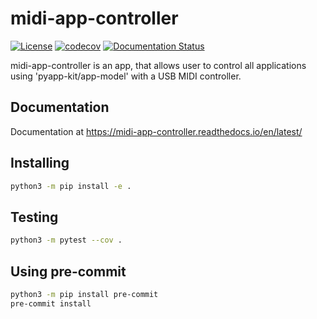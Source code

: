 # midi-app-controller

[![License](https://img.shields.io/badge/License-BSD_3--Clause-blue.svg)](https://opensource.org/licenses/BSD-3-Clause)
[![codecov](https://codecov.io/gh/midi-app-controller/midi-app-controller/graph/badge.svg?token=YALMD0PQ80)](https://codecov.io/gh/midi-app-controller/midi-app-controller)
[![Documentation Status](https://readthedocs.org/projects/midi-app-controller/badge/?version=latest)](https://midi-app-controller.readthedocs.io/en/latest/?badge=latest)

midi-app-controller is an app, that allows user to control all applications using 'pyapp-kit/app-model' with a USB MIDI controller.

## Documentation

Documentation at https://midi-app-controller.readthedocs.io/en/latest/

## Installing
```sh
python3 -m pip install -e .
```

## Testing
```sh
python3 -m pytest --cov .
```

## Using pre-commit
```sh
python3 -m pip install pre-commit
pre-commit install
```
